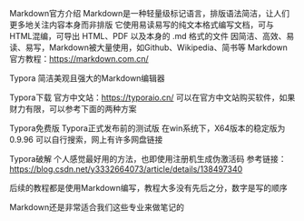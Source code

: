 Markdown官方介绍
Markdown是一种轻量级标记语言，排版语法简洁，让人们更多地关注内容本身而非排版
它使用易读易写的纯文本格式编写文档，可与HTML混编，可导出 HTML、PDF 以及本身的 .md 格式的文件
因简洁、高效、易读、易写，Markdown被大量使用，如Github、Wikipedia、简书等
Markdown 官方教程：https://markdown.com.cn/

Typora
简洁美观且强大的Markdown编辑器

Typora下载
官方中文站：https://typoraio.cn/
可以在官方中文站购买软件，如果财力有限，可以参考下面的两种方案

Typora免费版
Typora正式发布前的测试版
在win系统下，X64版本的稳定版为0.9.96
可以自行搜索，网上有许多网盘链接

Typora破解
个人感觉最好用的方法，也即使用注册机生成伪激活码
参考链接：https://blog.csdn.net/y3332664073/article/details/138497340

后续的教程都是使用Markdown编写，教程大多没有先后之分，数字是写的顺序

Markdown还是非常适合我们这些专业来做笔记的